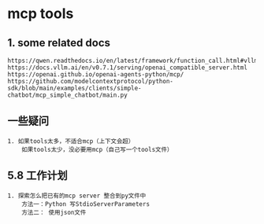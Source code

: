 # mcp tools
## 1. some related docs
    https://qwen.readthedocs.io/en/latest/framework/function_call.html#vllm
    https://docs.vllm.ai/en/v0.7.1/serving/openai_compatible_server.html
    https://openai.github.io/openai-agents-python/mcp/
    https://github.com/modelcontextprotocol/python-sdk/blob/main/examples/clients/simple-chatbot/mcp_simple_chatbot/main.py

## 一些疑问
    1. 如果tools太多，不适合mcp（上下文会超）
        如果tools太少，没必要用mcp（自己写一个tools文件）


## 5.8 工作计划
    1. 探索怎么把已有的mcp server 整合到py文件中
        方法一：Python 写StdioServerParameters
        方法二： 使用json文件